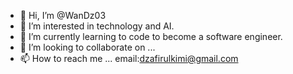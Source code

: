 - 👋 Hi, I’m @WanDz03
- 👀 I’m interested in technology and AI.
- 🌱 I’m currently learning to code to become a software engineer.
- 💞️ I’m looking to collaborate on ...
- 📫 How to reach me ... email:dzafirulkimi@gmail.com 

<!---
WanDz03/WanDz03 is a ✨ special ✨ repository because its `README.md` (this file) appears on your GitHub profile.
You can click the Preview link to take a look at your changes.
--->

